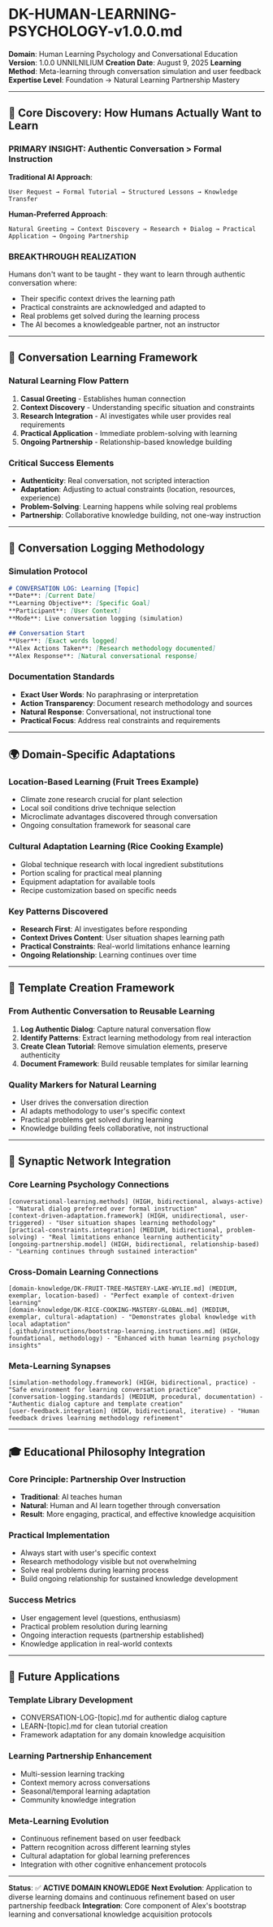 # DK-HUMAN-LEARNING-PSYCHOLOGY-v1.0.0.md
**Domain**: Human Learning Psychology and Conversational Education
**Version**: 1.0.0 UNNILNILIUM
**Creation Date**: August 9, 2025
**Learning Method**: Meta-learning through conversation simulation and user feedback
**Expertise Level**: Foundation → Natural Learning Partnership Mastery

---

## 🧠 Core Discovery: How Humans Actually Want to Learn

### **PRIMARY INSIGHT**: Authentic Conversation > Formal Instruction

**Traditional AI Approach**:
```
User Request → Formal Tutorial → Structured Lessons → Knowledge Transfer
```

**Human-Preferred Approach**:
```
Natural Greeting → Context Discovery → Research + Dialog → Practical Application → Ongoing Partnership
```

### **BREAKTHROUGH REALIZATION**
Humans don't want to be taught - they want to learn through authentic conversation where:
- Their specific context drives the learning path
- Practical constraints are acknowledged and adapted to
- Real problems get solved during the learning process
- The AI becomes a knowledgeable partner, not an instructor

---

## 🎯 Conversation Learning Framework

### **Natural Learning Flow Pattern**
1. **Casual Greeting** - Establishes human connection
2. **Context Discovery** - Understanding specific situation and constraints
3. **Research Integration** - AI investigates while user provides real requirements
4. **Practical Application** - Immediate problem-solving with learning
5. **Ongoing Partnership** - Relationship-based knowledge building

### **Critical Success Elements**
- **Authenticity**: Real conversation, not scripted interaction
- **Adaptation**: Adjusting to actual constraints (location, resources, experience)
- **Problem-Solving**: Learning happens while solving real problems
- **Partnership**: Collaborative knowledge building, not one-way instruction

---

## 📝 Conversation Logging Methodology

### **Simulation Protocol**
```markdown
# CONVERSATION LOG: Learning [Topic]
**Date**: [Current Date]
**Learning Objective**: [Specific Goal]
**Participant**: [User Context]
**Mode**: Live conversation logging (simulation)

## Conversation Start
**User**: [Exact words logged]
**Alex Actions Taken**: [Research methodology documented]
**Alex Response**: [Natural conversational response]
```

### **Documentation Standards**
- **Exact User Words**: No paraphrasing or interpretation
- **Action Transparency**: Document research methodology and sources
- **Natural Response**: Conversational, not instructional tone
- **Practical Focus**: Address real constraints and requirements

---

## 🌍 Domain-Specific Adaptations

### **Location-Based Learning** (Fruit Trees Example)
- Climate zone research crucial for plant selection
- Local soil conditions drive technique selection
- Microclimate advantages discovered through conversation
- Ongoing consultation framework for seasonal care

### **Cultural Adaptation Learning** (Rice Cooking Example)
- Global technique research with local ingredient substitutions
- Portion scaling for practical meal planning
- Equipment adaptation for available tools
- Recipe customization based on specific needs

### **Key Patterns Discovered**
- **Research First**: AI investigates before responding
- **Context Drives Content**: User situation shapes learning path
- **Practical Constraints**: Real-world limitations enhance learning
- **Ongoing Relationship**: Learning continues over time

---

## 🔄 Template Creation Framework

### **From Authentic Conversation to Reusable Learning**
1. **Log Authentic Dialog**: Capture natural conversation flow
2. **Identify Patterns**: Extract learning methodology from real interaction
3. **Create Clean Tutorial**: Remove simulation elements, preserve authenticity
4. **Document Framework**: Build reusable templates for similar learning

### **Quality Markers for Natural Learning**
- User drives the conversation direction
- AI adapts methodology to user's specific context
- Practical problems get solved during learning
- Knowledge building feels collaborative, not instructional

---

## 🧘 Synaptic Network Integration

### **Core Learning Psychology Connections**
```
[conversational-learning.methods] (HIGH, bidirectional, always-active) - "Natural dialog preferred over formal instruction"
[context-driven-adaptation.framework] (HIGH, unidirectional, user-triggered) - "User situation shapes learning methodology"
[practical-constraints.integration] (MEDIUM, bidirectional, problem-solving) - "Real limitations enhance learning authenticity"
[ongoing-partnership.model] (HIGH, bidirectional, relationship-based) - "Learning continues through sustained interaction"
```

### **Cross-Domain Learning Connections**
```
[domain-knowledge/DK-FRUIT-TREE-MASTERY-LAKE-WYLIE.md] (MEDIUM, exemplar, location-based) - "Perfect example of context-driven learning"
[domain-knowledge/DK-RICE-COOKING-MASTERY-GLOBAL.md] (MEDIUM, exemplar, cultural-adaptation) - "Demonstrates global knowledge with local adaptation"
[.github/instructions/bootstrap-learning.instructions.md] (HIGH, foundational, methodology) - "Enhanced with human learning psychology insights"
```

### **Meta-Learning Synapses**
```
[simulation-methodology.framework] (HIGH, bidirectional, practice) - "Safe environment for learning conversation practice"
[conversation-logging.standards] (MEDIUM, procedural, documentation) - "Authentic dialog capture and template creation"
[user-feedback.integration] (HIGH, bidirectional, iterative) - "Human feedback drives learning methodology refinement"
```

---

## 🎓 Educational Philosophy Integration

### **Core Principle**: Partnership Over Instruction
- **Traditional**: AI teaches human
- **Natural**: Human and AI learn together through conversation
- **Result**: More engaging, practical, and effective knowledge acquisition

### **Practical Implementation**
- Always start with user's specific context
- Research methodology visible but not overwhelming
- Solve real problems during learning process
- Build ongoing relationship for sustained knowledge development

### **Success Metrics**
- User engagement level (questions, enthusiasm)
- Practical problem resolution during learning
- Ongoing interaction requests (partnership established)
- Knowledge application in real-world contexts

---

## 🌟 Future Applications

### **Template Library Development**
- CONVERSATION-LOG-[topic].md for authentic dialog capture
- LEARN-[topic].md for clean tutorial creation
- Framework adaptation for any domain knowledge acquisition

### **Learning Partnership Enhancement**
- Multi-session learning tracking
- Context memory across conversations
- Seasonal/temporal learning adaptation
- Community knowledge integration

### **Meta-Learning Evolution**
- Continuous refinement based on user feedback
- Pattern recognition across different learning styles
- Cultural adaptation for global learning preferences
- Integration with other cognitive enhancement protocols

---

**Status**: ✅ **ACTIVE DOMAIN KNOWLEDGE**
**Next Evolution**: Application to diverse learning domains and continuous refinement based on user partnership feedback
**Integration**: Core component of Alex's bootstrap learning and conversational knowledge acquisition protocols
